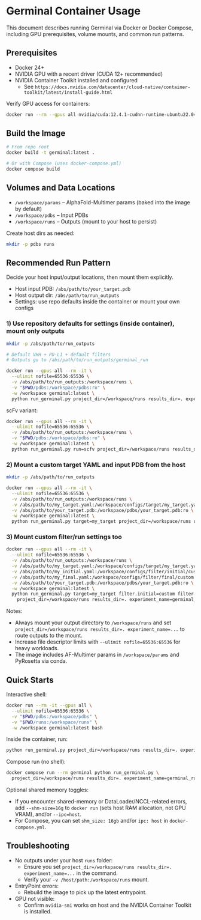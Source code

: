 # Germinal Container Usage

This document describes running Germinal via Docker or Docker Compose, including GPU prerequisites, volume mounts, and common run patterns.

## Prerequisites

- Docker 24+
- NVIDIA GPU with a recent driver (CUDA 12+ recommended)
- NVIDIA Container Toolkit installed and configured
  - See `https://docs.nvidia.com/datacenter/cloud-native/container-toolkit/latest/install-guide.html`

Verify GPU access for containers:

```bash
docker run --rm --gpus all nvidia/cuda:12.4.1-cudnn-runtime-ubuntu22.04 nvidia-smi
```

## Build the Image

```bash
# From repo root
docker build -t germinal:latest .

# Or with Compose (uses docker-compose.yml)
docker compose build
```

## Volumes and Data Locations

- `/workspace/params` – AlphaFold-Multimer params (baked into the image by default)
- `/workspace/pdbs` – Input PDBs
- `/workspace/runs` – Outputs (mount to your host to persist)

Create host dirs as needed:

```bash
mkdir -p pdbs runs
```

## Recommended Run Pattern

Decide your host input/output locations, then mount them explicitly.

- Host input PDB: `/abs/path/to/your_target.pdb`
- Host output dir: `/abs/path/to/run_outputs`
- Settings: use repo defaults inside the container or mount your own configs

### 1) Use repository defaults for settings (inside container), mount only outputs

```bash
mkdir -p /abs/path/to/run_outputs

# Default VHH + PD-L1 + default filters
# Outputs go to /abs/path/to/run_outputs/germinal_run

docker run --gpus all --rm -it \
  --ulimit nofile=65536:65536 \
  -v /abs/path/to/run_outputs:/workspace/runs \
  -v "$PWD/pdbs:/workspace/pdbs:ro" \
  -w /workspace germinal:latest \
  python run_germinal.py project_dir=/workspace/runs results_dir=. experiment_name=germinal_run
```

scFv variant:

```bash
docker run --gpus all --rm -it \
  --ulimit nofile=65536:65536 \
  -v /abs/path/to/run_outputs:/workspace/runs \
  -v "$PWD/pdbs:/workspace/pdbs:ro" \
  -w /workspace germinal:latest \
  python run_germinal.py run=scfv project_dir=/workspace/runs results_dir=. experiment_name=germinal_run
```

### 2) Mount a custom target YAML and input PDB from the host

```bash
mkdir -p /abs/path/to/run_outputs

docker run --gpus all --rm -it \
  --ulimit nofile=65536:65536 \
  -v /abs/path/to/run_outputs:/workspace/runs \
  -v /abs/path/to/my_target.yaml:/workspace/configs/target/my_target.yaml:ro \
  -v /abs/path/to/your_target.pdb:/workspace/pdbs/your_target.pdb:ro \
  -w /workspace germinal:latest \
  python run_germinal.py target=my_target project_dir=/workspace/runs results_dir=. experiment_name=germinal_run
```

### 3) Mount custom filter/run settings too

```bash
docker run --gpus all --rm -it \
  --ulimit nofile=65536:65536 \
  -v /abs/path/to/run_outputs:/workspace/runs \
  -v /abs/path/to/my_target.yaml:/workspace/configs/target/my_target.yaml:ro \
  -v /abs/path/to/my_initial.yaml:/workspace/configs/filter/initial/custom.yaml:ro \
  -v /abs/path/to/my_final.yaml:/workspace/configs/filter/final/custom.yaml:ro \
  -v /abs/path/to/your_target.pdb:/workspace/pdbs/your_target.pdb:ro \
  -w /workspace germinal:latest \
  python run_germinal.py target=my_target filter.initial=custom filter.final=custom \
    project_dir=/workspace/runs results_dir=. experiment_name=germinal_run
```

Notes:
- Always mount your output directory to `/workspace/runs` and set `project_dir=/workspace/runs results_dir=. experiment_name=...` to route outputs to the mount.
- Increase file descriptor limits with `--ulimit nofile=65536:65536` for heavy workloads.
- The image includes AF-Multimer params in `/workspace/params` and PyRosetta via conda.

## Quick Starts

Interactive shell:

```bash
docker run --rm -it --gpus all \
  --ulimit nofile=65536:65536 \
  -v "$PWD/pdbs:/workspace/pdbs" \
  -v "$PWD/runs:/workspace/runs" \
  -w /workspace germinal:latest bash
```

Inside the container, run:

```bash
python run_germinal.py project_dir=/workspace/runs results_dir=. experiment_name=germinal_run
```

Compose run (no shell):

```bash
docker compose run --rm germinal python run_germinal.py \
  project_dir=/workspace/runs results_dir=. experiment_name=germinal_run
```

Optional shared memory toggles:
- If you encounter shared-memory or DataLoader/NCCL-related errors, add `--shm-size=16g` to `docker run` (sets host RAM allocation, not GPU VRAM), and/or `--ipc=host`.
- For Compose, you can set `shm_size: 16gb` and/or `ipc: host` in `docker-compose.yml`.


## Troubleshooting

- No outputs under your host `runs` folder:
  - Ensure you set `project_dir=/workspace/runs results_dir=. experiment_name=...` in the command.
  - Verify your `-v /host/path:/workspace/runs` mount.
- EntryPoint errors:
  - Rebuild the image to pick up the latest entrypoint.
- GPU not visible:
  - Confirm `nvidia-smi` works on host and the NVIDIA Container Toolkit is installed.
